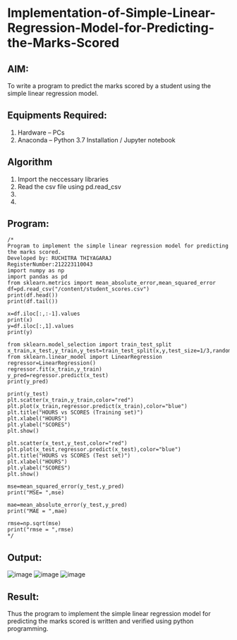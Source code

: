 # Implementation-of-Simple-Linear-Regression-Model-for-Predicting-the-Marks-Scored

## AIM:
To write a program to predict the marks scored by a student using the simple linear regression model.

## Equipments Required:
1. Hardware – PCs
2. Anaconda – Python 3.7 Installation / Jupyter notebook

## Algorithm
1. Import the neccessary libraries 
2. Read the csv file using pd.read_csv
3. 
4. 

## Program:
```
/*
Program to implement the simple linear regression model for predicting the marks scored.
Developed by: RUCHITRA THIYAGARAJ
RegisterNumber:212223110043
import numpy as np
import pandas as pd
from sklearn.metrics import mean_absolute_error,mean_squared_error
df=pd.read_csv("/content/student_scores.csv")
print(df.head())
print(df.tail())

x=df.iloc[:,:-1].values
print(x)
y=df.iloc[:,1].values
print(y)

from sklearn.model_selection import train_test_split
x_train,x_test,y_train,y_test=train_test_split(x,y,test_size=1/3,random_state=0)
from sklearn.linear_model import LinearRegression
regressor=LinearRegression()
regressor.fit(x_train,y_train)
y_pred=regressor.predict(x_test)
print(y_pred)

print(y_test)
plt.scatter(x_train,y_train,color="red")
plt.plot(x_train,regressor.predict(x_train),color="blue")
plt.title("HOURS vs SCORES (Training set)")
plt.xlabel("HOURS")
plt.ylabel("SCORES")
plt.show()

plt.scatter(x_test,y_test,color="red")
plt.plot(x_test,regressor.predict(x_test),color="blue")
plt.title("HOURS vs SCORES (Test set)")
plt.xlabel("HOURS")
plt.ylabel("SCORES")
plt.show()

mse=mean_squared_error(y_test,y_pred)
print("MSE= ",mse)

mae=mean_absolute_error(y_test,y_pred)
print("MAE = ",mae)

rmse=np.sqrt(mse)
print("rmse = ",rmse)
*/
```

## Output:
![image](https://github.com/RuchitraThiyagaraj/Implementation-of-Simple-Linear-Regression-Model-for-Predicting-the-Marks-Scored/assets/154776996/b9eaf8a1-aacf-41d1-8705-130d21a5f2d1)
![image](https://github.com/RuchitraThiyagaraj/Implementation-of-Simple-Linear-Regression-Model-for-Predicting-the-Marks-Scored/assets/154776996/bbe0d4a8-057a-4040-ab82-bee5b0196ba2)
![image](https://github.com/RuchitraThiyagaraj/Implementation-of-Simple-Linear-Regression-Model-for-Predicting-the-Marks-Scored/assets/154776996/04e7060c-2a02-4b45-9528-cb1c7ea70b51)


## Result:
Thus the program to implement the simple linear regression model for predicting the marks scored is written and verified using python programming.
